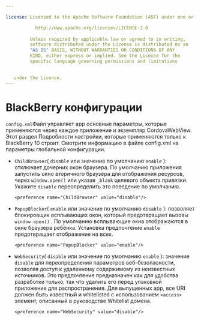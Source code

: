 ```yaml
---

license: Licensed to the Apache Software Foundation (ASF) under one or more contributor license agreements. See the NOTICE file distributed with this work for additional information regarding copyright ownership. The ASF licenses this file to you under the Apache License, Version 2.0 (the "License"); you may not use this file except in compliance with the License. You may obtain a copy of the License at

           http://www.apache.org/licenses/LICENSE-2.0
    
         Unless required by applicable law or agreed to in writing,
         software distributed under the License is distributed on an
         "AS IS" BASIS, WITHOUT WARRANTIES OR CONDITIONS OF ANY
         KIND, either express or implied. See the License for the
         specific language governing permissions and limitations
    

   under the License.
---
```


# BlackBerry конфигурации

`config.xml`Файл управляет app основные параметры, которые применяются через каждое приложение и экземпляр CordovaWebView. Этот раздел Подробности настройки, которые применяются только к BlackBerry 10 строит. Смотрите информацию в файле config.xml на параметры глобальной конфигурации.

*   `ChildBrowser`( `disable` или значение по умолчанию `enable` ): отключает дочерних окон браузера. По умолчанию приложения запустить окно вторичного браузера для отображения ресурсов, через `window.open()` или указав `_blank` целевого объекта привязки. Укажите `disable` переопределить это поведение по умолчанию.
    
        <preference name="ChildBrowser" value="disable"/>
        

*   `PopupBlocker`( `enable` или значение по умолчанию `disable` ): позволяет блокировщик всплывающих окон, который предотвращает вызовы `window.open()` . По умолчанию всплывающие окна отображаются в окне браузера ребёнка. Установка предпочтение `enable` предотвращает отображение на всех.
    
        <preference name="PopupBlocker" value="enable"/>
        

*   `WebSecurity`( `disable` или значение по умолчанию `enable` ): значение `disable` для переопределения параметров веб-безопасности, позволяя доступ к удаленному содержимому из неизвестных источников. Это предпочтение предназначен как для удобства разработки только, так что удалить его перед упаковкой приложение для распространения. Для выпущенных app, все URI должен быть известный и whitelisted с использованием `<access>` элемент, описанный в руководстве Whitelist домена.
    
        <preference name="WebSecurity" value="disable"/>